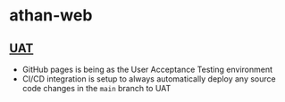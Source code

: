 # athan-web

## [UAT](https://ahmednkhan24.github.io/athan-web/)

- GitHub pages is being as the User Acceptance Testing environment
- CI/CD integration is setup to always automatically deploy any source code changes in the `main` branch to UAT
